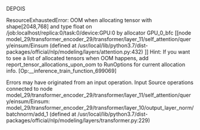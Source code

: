DEPOIS


ResourceExhaustedError:  OOM when allocating tensor with shape[2048,768] and type float on /job:localhost/replica:0/task:0/device:GPU:0 by allocator GPU_0_bfc
	 [[node model_29/transformer_encoder_29/transformer/layer_11/self_attention/query/einsum/Einsum (defined at /usr/local/lib/python3.7/dist-packages/official/nlp/modeling/layers/attention.py:432) ]]
Hint: If you want to see a list of allocated tensors when OOM happens, add report_tensor_allocations_upon_oom to RunOptions for current allocation info.
 [Op:__inference_train_function_699069]

Errors may have originated from an input operation.
Input Source operations connected to node model_29/transformer_encoder_29/transformer/layer_11/self_attention/query/einsum/Einsum:
 model_29/transformer_encoder_29/transformer/layer_10/output_layer_norm/batchnorm/add_1 (defined at /usr/local/lib/python3.7/dist-packages/official/nlp/modeling/layers/transformer.py:229)
